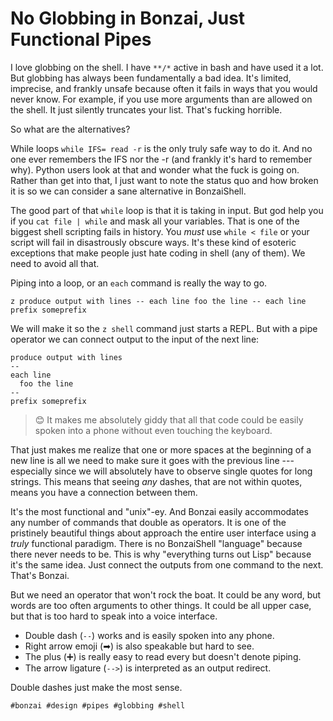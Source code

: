 # No Globbing in Bonzai, Just Functional Pipes

I love globbing on the shell. I have `**/*` active in bash and have used
it a lot. But globbing has always been fundamentally a bad idea. It's
limited, imprecise, and frankly unsafe because often it fails in ways
that you would never know. For example, if you use more arguments than
are allowed on the shell. It just silently truncates your list. That's
fucking horrible.

So what are the alternatives?

While loops `while IFS= read -r` is the only truly safe way to do it.
And no one ever remembers the IFS nor the -r (and frankly it's hard to
remember why). Python users look at that and wonder what the fuck is
going on. Rather than get into that, I just want to note the status quo
and how broken it is so we can consider a sane alternative in
BonzaiShell.

The good part of that `while` loop is that it is taking in input. But
god help you if you `cat file | while` and mask all your variables. That
is one of the biggest shell scripting fails in history. You *must* use
`while < file` or your script will fail in disastrously obscure ways.
It's these kind of esoteric exceptions that make people just hate coding
in shell (any of them). We need to avoid all that.

Piping into a loop, or an `each` command is really the way to go.

```
z produce output with lines -- each line foo the line -- each line
prefix someprefix
```

We will make it so the `z shell` command just starts a REPL. But with a
pipe operator we can connect output to the input of the next line:

```
produce output with lines
--
each line
  foo the line
--
prefix someprefix
```

> 😊 It makes me absolutely giddy that all that code could be easily
spoken into a phone without even touching the keyboard.

That just makes me realize that one or more spaces at the beginning of a
new line is all we need to make sure it goes with the previous line ---
especially since we will absolutely have to observe single quotes for
long strings. This means that seeing *any* dashes, that are not within
quotes, means you have a connection between them.

It's the most functional and "unix"-ey. And Bonzai easily accommodates
any number of commands that double as operators. It is one of the
pristinely beautiful things about approach the entire user interface
using a *truly* functional paradigm. There is no BonzaiShell "language"
because there never needs to be. This is why "everything turns out Lisp"
because it's the same idea. Just connect the outputs from one command to
the next. That's Bonzai.

But we need an operator that won't rock the boat. It could be any word,
but words are too often arguments to other things. It could be all upper
case, but that is too hard to speak into a voice interface.

* Double dash (`--`) works and is easily spoken into any phone.
* Right arrow emoji (➡) is also speakable but hard to see.
* The plus (➕) is really easy to read every but doesn't denote piping.
* The arrow ligature (`-->`) is interpreted as an output redirect.

Double dashes just make the most sense.

    #bonzai #design #pipes #globbing #shell
